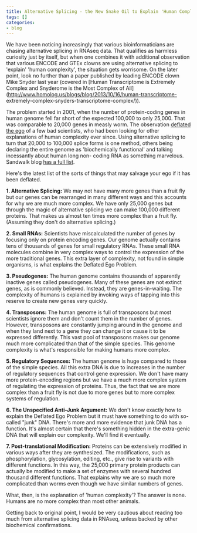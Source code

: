 ```yaml
---
title: Alternative Splicing - the New Snake Oil to Explain 'Human Complexity'
tags: []
categories:
- blog
---
```

We have been noticing increasingly that various bioinformaticians are chasing
alternative splicing in RNAseq data. That qualifies as harmless curiosity just
by itself, but when one combines it with additional observation that various
ENCODE and GTEx clowns are using alternative splicing to 'explain' 'human
complexity', the situation gets worrisome. On the later point, look no further
than a paper published by leading ENCODE clown Mike Snyder last year (covered
in [Human Transcriptome is Extremely Complex and Snyderome is the Most Complex
of All](http://www.homolog.us/blogs/blog/2013/10/16/human-transcriptome-
extremely-complex-snyders-transcriptome-complex/)).
<!--more-->

The problem started in 2001, when the number of protein-coding genes in human
genome fell far short of the expected 100,000 to only 25,000. That was
comparable to 20,000 genes in measly worm. The observation [deflated the
ego](http://sandwalk.blogspot.com/2007/05/deflated-ego-problem.html) of a few
bad scientists, who had been looking for other explanations of human
complexity ever since. Using alternative splicing to turn that 20,000 to
100,000 splice forms is one method, others being declaring the entire genome
as 'biochemically functional' and talking incessantly about human long non-
coding RNA as something marvelous. Sandwalk blog [has a full
list](http://sandwalk.blogspot.com/2007/05/deflated-ego-problem.html).

>

Here's the latest list of the sorts of things that may salvage your ego if it
has been deflated.

**1\. Alternative Splicing:** We may not have many more genes than a fruit fly but our genes can be rearranged in many different ways and this accounts for why we are much more complex. We have only 25,000 genes but through the magic of alternative splicing we can make 100,000 different proteins. That makes us almost ten times more complex than a fruit fly. (Assuming they don't do alternative splicing.) 

**2\. Small RNAs:** Scientists have miscalculated the number of genes by focusing only on protein encoding genes. Our genome actually contains tens of thousands of genes for small regulatory RNAs. These small RNA molecules combine in very complex ways to control the expression of the more traditional genes. This extra layer of complexity, not found in simple organisms, is what explains the Deflated Ego Problem. 

**3\. Pseudogenes:** The human genome contains thousands of apparently inactive genes called pseudogenes. Many of these genes are not extinct genes, as is commonly believed. Instead, they are genes-in-waiting. The complexity of humans is explained by invoking ways of tapping into this reserve to create new genes very quickly. 

**4\. Transposons:** The human genome is full of transposons but most scientists ignore them and don't count them in the number of genes. However, transposons are constantly jumping around in the genome and when they land next to a gene they can change it or cause it to be expressed differently. This vast pool of transposons makes our genome much more complicated than that of the simple species. This genome complexity is what's responsible for making humans more complex. 

**5\. Regulatory Sequences:** The human genome is huge compared to those of the simple species. All this extra DNA is due to increases in the number of regulatory sequences that control gene expression. We don't have many more protein-encoding regions but we have a much more complex system of regulating the expression of proteins. Thus, the fact that we are more complex than a fruit fly is not due to more genes but to more complex systems of regulation. 

**6\. The Unspecified Anti-Junk Argument:** We don't know exactly how to explain the Deflated Ego Problem but it must have something to do with so-called "junk" DNA. There's more and more evidence that junk DNA has a function. It's almost certain that there's something hidden in the extra-genic DNA that will explain our complexity. We'll find it eventually. 

**7\. Post-translational Modification:** Proteins can be extensively modified in various ways after they are synthesized. The modifications, such as phosphorylation, glycosylation, editing, etc., give rise to variants with different functions. In this way, the 25,000 primary protein products can actually be modified to make a set of enzymes with several hundred thousand different functions. That explains why we are so much more complicated than worms even though we have similar numbers of genes.

What, then, is the explanation of 'human complexity'? The answer is none.
Humans are no more complex than most other animals.

Getting back to original point, I would be very cautious about reading too
much from alternative splicing data in RNAseq, unless backed by other
biochemical confirmations.

